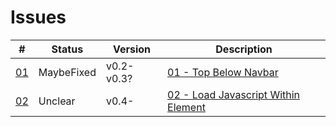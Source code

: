 Issues
======

\#                        | Status     | Version    | Description
--------------------------|------------|------------|---------------
[01](01_top-below-navbar/)| MaybeFixed | v0.2-v0.3? | [01 - Top Below Navbar](01_top-below-navbar/)
[02](02_load-javascript/) | Unclear    | v0.4-      | [02 - Load Javascript Within Element](02_load-javascript/)
